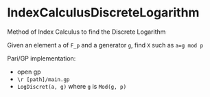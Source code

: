 # IndexCalculusDiscreteLogarithm
Method of Index Calculus to find the Discrete Logarithm

Given an element `a` of `F_p` and a generator `g`, find `X` such as `a=g mod p`

Pari/GP implementation:
  - open gp
  - `\r [path]/main.gp`
  - `LogDiscret(a, g)` where `g` is `Mod(g, p)`
